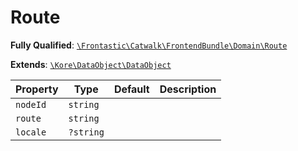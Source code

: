 #  Route

**Fully Qualified**: [`\Frontastic\Catwalk\FrontendBundle\Domain\Route`](../../../../src/php/FrontendBundle/Domain/Route.php)

**Extends**: [`\Kore\DataObject\DataObject`](https://github.com/kore/DataObject)

Property|Type|Default|Description
--------|----|-------|-----------
`nodeId`|`string`||
`route`|`string`||
`locale`|`?string`||

